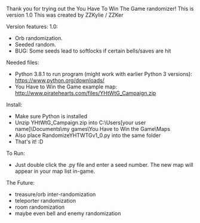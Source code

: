 Thank you for trying out the You Have To Win The Game randomizer!
This is version 1.0
This was created by ZZKylie / ZZKer

Version features:
 1.0:
  -  Orb randomization.
  -  Seeded random.
  -  BUG: Some seeds lead to softlocks if certain bells/saves are hit

Needed files:
 -  Python 3.8.1 to run program (might work with earlier Python 3 versions):
   https://www.python.org/downloads/
 -  You Have to Win the Game example map:
   http://www.piratehearts.com/files/YHtWtG_Campaign.zip

Install:
 -  Make sure Python is installed
 -  Unzip YHtWtG_Campaign.zip into C:\Users\[your user name]\Documents\my games\You Have to Win the Game\Maps
 -  Also place RandomizeYHTWTGv1_0.py into the same folder
 -  That's it! :D

To Run:
 -  Just double click the .py file and enter a seed number. The new map will appear in your map list in-game.

The Future:
 -  treasure/orb inter-randomization
 -  teleporter randomization
 -  room randomization
 -  maybe even bell and enemy randomization
